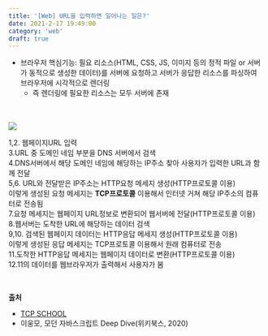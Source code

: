```yaml
---
title: '[Web] URL을 입력하면 일어나는 일은?'
date: 2021-2-17 19:49:00
category: 'web'
draft: true
---
```


- 브라우저 핵심기능: 필요 리소스(HTML, CSS, JS, 이미지 등의 정적 파일 or 서버가 동적으로 생성한 데이터)를 서버에 요청하고 서버가 응답한 리소스를 파싱하여 브라우저에 시각적으로 렌더링
  - 즉 렌더링에 필요한 리소스는 모두 서버에 존재
  
<p> 
<br />
<br />
<img src="https://user-images.githubusercontent.com/60782131/108205236-1c48c280-7168-11eb-925a-d580162346f7.png">

1,2. 웹페이지URL 입력  
3.URL 중 도메인 네임 부분을 DNS 서버에서 검색  
4.DNS서버에서 해당 도메인 네임에 해당하는 IP주소 찾아 사용자가 입력한 URL과 함께 전달  
5,6. URL와 전달받은 IP주소는 HTTP요청 메세지 생성(HTTP프로토콜 이용)  
이렇게 생성된 요청 메세지는 **TCP프로토콜** 이용해서 인터넷 거쳐 해당 IP주소의 컴퓨터로 전송됨  
7.요청 메세지는 웹페이지 URL정보로 변환되어 웹서버에 전달(HTTP프로토콜 이용)  
8.웹서버는 도착한 URL에 해당하는 데이터 검색  
9,10. 검색된 웹페이지 데이터는 HTTP응답 메세지 생성(HTTP프로토콜 이용)  
이렇게 생성된 응답 메세지는 TCP프로토콜 이용해서 원래 컴퓨터로 전송  
11.도착한 HTTP응답 메세지는 웹페이지 데이터로 변환(HTTP프로토콜 이용)  
12.11의 데이터를 웹브라우저가 출력해서 사용자가 봄  

<br />

**출처**
- [TCP SCHOOL](http://tcpschool.com/webbasic/works)
- 이웅모, 모던 자바스크립트 Deep Dive(위키북스, 2020)
</p>
